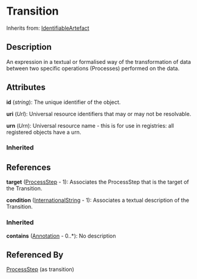 
# Transition

Inherits from: [IdentifiableArtefact](../Base/IdentifiableArtefact.md)



## Description

An expression in a textual or formalised way of the transformation of data between two specific operations (Processes) performed on the data.


## Attributes

**id** (*string*): The unique identifier of the object.

**uri** (*Url*): Universal resource identifiers that may or may not be resolvable.

**urn** (*Urn*): Universal resource name - this is for use in registries: all registered objects have a urn.

### Inherited



## References

**target** ([ProcessStep](ProcessStep.md) - 1): Associates the ProcessStep that is the target of the Transition.

**condition** ([InternationalString](../Base/InternationalString.md) - 1): Associates a textual description of the Transition.

### Inherited

**contains** ([Annotation](../Base/Annotation.md) - 0..*): No description


## Referenced By

[ProcessStep](ProcessStep.md) (as transition)



